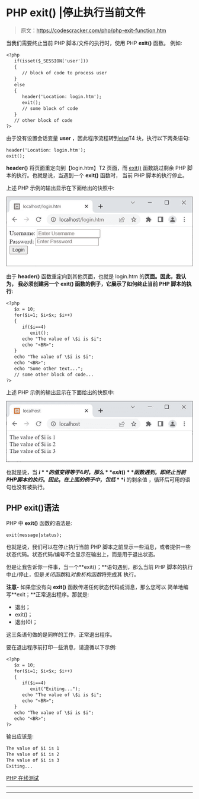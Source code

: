 # PHP exit() |停止执行当前文件

> 原文：<https://codescracker.com/php/php-exit-function.htm>

当我们需要终止当前 PHP 脚本/文件的执行时，使用 PHP **exit()** 函数。 例如:

```
<?php
   if(isset($_SESSION['user']))
   {
      // block of code to process user
   }
   else
   {
      header('Location: login.htm');
      exit();
      // some block of code
   }
   // other block of code
?>
```

由于没有设置会话变量 **user** ，因此程序流程转到[else](/php/php-if-elseif-else-statement.htm)T4 块，执行以下两条语句:

```
header('Location: login.htm');
exit();
```

**header()** 将页面重定向到【login.htm】T2 页面，而 [exit()](/php/php-exit-function.htm) 函数跳过剩余 PHP 脚本的执行。也就是说，当遇到一个 **exit()** 函数时， 当前 PHP 脚本的执行停止。

上述 PHP 示例的输出显示在下面给出的快照中:

![php exit function](img/b4a2a53360547db732abeae823bbdf0a.png)

由于 **header()** 函数重定向到其他页面，也就是 login.htm 的**页面。因此，我认为， 我必须创建另一个 **exit()** 函数的例子，它展示了如何终止当前 PHP 脚本的执行:**

```
<?php
   $x = 10;
   for($i=1; $i<$x; $i++)
   {
      if($i==4)
         exit();
      echo "The value of \$i is $i";
      echo "<BR>";
   }
   echo "The value of \$i is $i";
   echo "<BR>";
   echo "Some other text...";
   // some other block of code...
?>
```

上述 PHP 示例的输出显示在下面给出的快照中:

![php exit function](img/ea843fe17d6db06f4ce3e89d56dca049.png)

也就是说，当 **$i** 的值变得等于 4 时，那么 **exit()** 函数遇到，即 终止当前 PHP 脚本的执行。因此，在上面的例子中，包括 **$i** 的剩余值 ，循环后可用的语句也没有被执行。

## PHP exit()语法

PHP 中 **exit()** 函数的语法是:

```
exit(message|status);
```

也就是说，我们可以在停止执行当前 PHP 脚本之前显示一些消息，或者提供一些状态代码。状态代码/编号不会显示在输出上，而是用于退出状态。

但是让我告诉你一件事，当一个**exit()；**语句遇到，那么当前 PHP 脚本的执行中止/停止，但是*关闭函数*和*对象析构函数*将完成其 执行。

**注意-** 如果您没有向 **exit()** 函数传递任何状态代码或消息，那么您可以 简单地编写**exit；**正常退出程序。那就是:

*   退出；
*   exit()；
*   退出(0)；

这三条语句做的是同样的工作，正常退出程序。

要在退出程序前打印一些消息，请遵循以下示例:

```
<?php
   $x = 10;
   for($i=1; $i<$x; $i++)
   {
      if($i==4)
         exit("Exiting...");
      echo "The value of \$i is $i";
      echo "<BR>";
   }
   echo "The value of \$i is $i";
   echo "<BR>";
?>
```

输出应该是:

```
The value of $i is 1
The value of $i is 2
The value of $i is 3
Exiting...
```

[PHP 在线测试](/exam/showtest.php?subid=8)

* * *

* * *